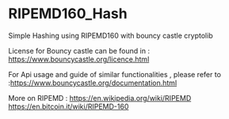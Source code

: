 # RIPEMD160_Hash
Simple Hashing using RIPEMD160 with bouncy castle cryptolib

License for Bouncy castle can be found in : https://www.bouncycastle.org/licence.html

For Api usage and guide of similar functionalities , please refer to :https://www.bouncycastle.org/documentation.html

More on RIPEMD : https://en.wikipedia.org/wiki/RIPEMD  
                 https://en.bitcoin.it/wiki/RIPEMD-160
